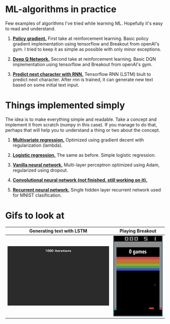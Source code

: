 # ML-algorithms in practice

Few examples of algorithms I've tried while learning ML. Hopefully it's easy to read and understand.

1. [**Policy gradient.**](/Policy_gradient_breakout.py) First take at reinforcement learning. Basic policy gradient implementation using tensorflow and Breakout from openAI's gym. I tried to keep it as simple as possible with only minor exceptions.

2. [**Deep Q Network.**](/DQN_Breakout.py) Second take at reinforcement learning. Basic DQN implementation using tensorflow and Breakout  from openAI's gym.

2. [**Predict next character with RNN.**](/RNN_predict_next_char.py) Tensorflow RNN (LSTM) biult to predict next character. After rnn is trained, it can generate new text based on some initial text input.

# Things implemented simply

The idea is to make everything simple and readable. Take a concept and implement it from scratch (numpy in this case). If you manage to do that, perhaps that will help you to understand a thing or two about the concept.

1. [**Multivariate regression.**](/Multivariate_regression.py) Optimized using gradient decent with regularization (lambda).

2. [**Logistic regression.**](/Logistic_regression.py) The same as before. Simple logistic regression. 

3. [**Vanilla neural network.**](/Neural_network_v2.py) Multi-layer perceptron optimized using Adam, regularized using dropout.

4. [**Convolutional neural network (not finished, still working on it).**](/CNN.py)

5. [**Recurrent neural network.**](/RNN_v1.py) Single hidden layer recurrent network used for MNIST clasification.

# Gifs to look at

| Generating text with LSTM | Playing Breakout|
|---------------------------|------------------|
|![](/gifs/LSTM-text-gen.gif)| <img src="/gifs/Breakout.gif" width="200" height="255"/> |
